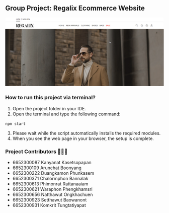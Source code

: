 ##   Group Project: Regalix Ecommerce Website

![img.png](img.png)

### How to run this project via terminal?
1.  Open the project folder in your IDE.
2.  Open the terminal and type the following command:
```shell
npm start
```
3.  Please wait while the script automatically installs the required modules.
4.  When you see the web page in your browser, the setup is complete.


### Project Contributors 🧑🏻‍🔧
-   6652300087 Kanyanat Kasetsopapan 
- 6652300109 Arunchat Boonyang 
- 6652300222 Duangkamon Phunkasem 
- 6652300371 Chalormphon Bannalak 
- 6652300613 Phimonrat Rattanaaiam 
- 6652300621 Waraphon Phengkhamsri 
- 6652300656 Natthawut Ongkhachuen 
- 6652300923 Setthawut Baowanont 
- 6652300931 Komkrit Tungtatiyapat

